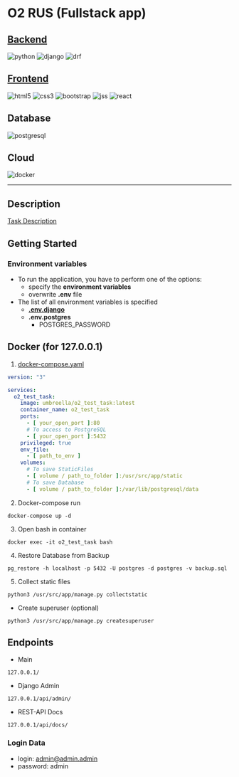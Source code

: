 # O2 RUS (Fullstack app)

## [Backend](django_app)

![python](https://img.shields.io/badge/python-3776AB?style=for-the-badge&logo=python&logoColor=white)
![django](https://img.shields.io/badge/django-092E20?style=for-the-badge&logo=django&logoColor=white)
![drf](https://img.shields.io/badge/django_rest_framework-A30000?style=for-the-badge&logo=django&logoColor=white)

## [Frontend](react_app)

![html5](https://img.shields.io/badge/html5-E34F26?style=for-the-badge&logo=html5&logoColor=white)
![css3](https://img.shields.io/badge/css3-1572B6?style=for-the-badge&logo=css3&logoColor=white)
![bootstrap](https://img.shields.io/badge/bootstrap-7952B3?style=for-the-badge&logo=bootstrap&logoColor=white)
![jss](https://img.shields.io/badge/jss-F7DF1E?style=for-the-badge&logo=jss&logoColor=white)
![react](https://img.shields.io/badge/react-61DAFB?style=for-the-badge&logo=react&logoColor=white)

## Database

![postgresql](https://img.shields.io/badge/postgresql_(postgis)-4169E1?style=for-the-badge&logo=postgresql&logoColor=white)

## Cloud

![docker](https://img.shields.io/badge/docker-2496ED?style=for-the-badge&logo=docker&logoColor=white)

---

## Description

[Task Description](TaskDescription.pdf)

## Getting Started

### Environment variables

* To run the application, you have to perform one of the options:
    * specify the **environment variables**
    * overwrite **.env** file
* The list of all environment variables is specified
    * **[.env.django](django_app/.env)**
    * **.env.postgres**
        * POSTGRES_PASSWORD

## Docker (for 127.0.0.1)

1. [docker-compose.yaml](docker-demo/docker-compose.yaml)

```yaml
version: "3"

services:
  o2_test_task:
    image: umbreella/o2_test_task:latest
    container_name: o2_test_task
    ports:
      - [ your_open_port ]:80
      # To access to PostgreSQL
      - [ your_open_port ]:5432
    privileged: true
    env_file:
      - [ path_to_env ]
    volumes:
      # To save StaticFiles
      - [ volume / path_to_folder ]:/usr/src/app/static
      # To save Database
      - [ volume / path_to_folder ]:/var/lib/postgresql/data
```

2. Docker-compose run

```commandline
docker-compose up -d
```

3. Open bash in container

```commandline
docker exec -it o2_test_task bash
```

4. Restore Database from Backup

```commandline
pg_restore -h localhost -p 5432 -U postgres -d postgres -v backup.sql
```

5. Collect static files

```commandline
python3 /usr/src/app/manage.py collectstatic
```

* Create superuser (optional)

```commandline
python3 /usr/src/app/manage.py createsuperuser
```

## Endpoints

* Main

```jsonpath
127.0.0.1/
```

* Django Admin

```jsonpath
127.0.0.1/api/admin/
```

* REST-API Docs

```jsonpath
127.0.0.1/api/docs/
```

### Login Data

* login: admin@admin.admin
* password: admin